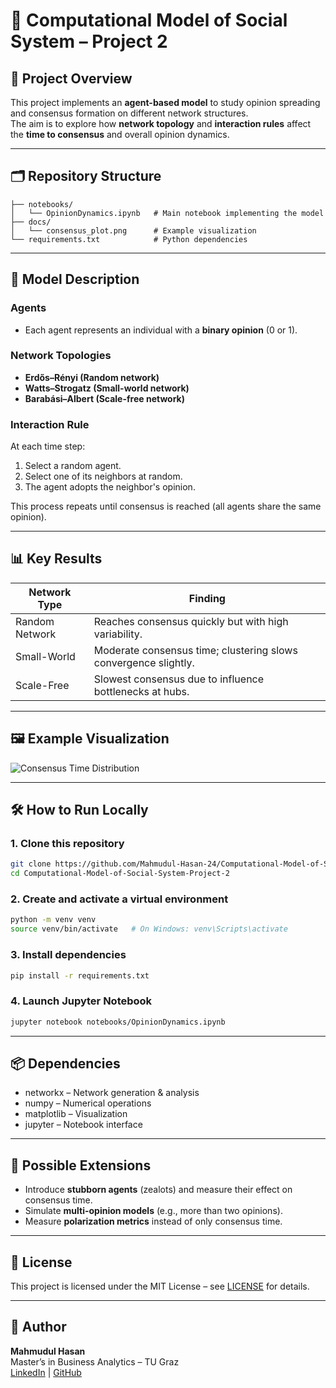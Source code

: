 # 🧠 Computational Model of Social System – Project 2

## 📌 Project Overview
This project implements an **agent-based model** to study opinion spreading and consensus formation on different network structures.  
The aim is to explore how **network topology** and **interaction rules** affect the **time to consensus** and overall opinion dynamics.

---

## 🗂 Repository Structure
```
├── notebooks/
│   └── OpinionDynamics.ipynb   # Main notebook implementing the model
├── docs/
│   └── consensus_plot.png      # Example visualization
└── requirements.txt            # Python dependencies
```

---

## 🧠 Model Description

### Agents
- Each agent represents an individual with a **binary opinion** (0 or 1).

### Network Topologies
- **Erdős–Rényi (Random network)**
- **Watts–Strogatz (Small-world network)**
- **Barabási–Albert (Scale-free network)**

### Interaction Rule
At each time step:
1. Select a random agent.
2. Select one of its neighbors at random.
3. The agent adopts the neighbor's opinion.

This process repeats until consensus is reached (all agents share the same opinion).

---

## 📊 Key Results
| Network Type       | Finding |
|-------------------|--------|
| Random Network    | Reaches consensus quickly but with high variability. |
| Small-World       | Moderate consensus time; clustering slows convergence slightly. |
| Scale-Free        | Slowest consensus due to influence bottlenecks at hubs. |

---

## 🖼 Example Visualization
![Consensus Time Distribution](docs/consensus_plot.png)

---

## 🛠 How to Run Locally

### 1. Clone this repository
```bash
git clone https://github.com/Mahmudul-Hasan-24/Computational-Model-of-Social-System-Project-2.git
cd Computational-Model-of-Social-System-Project-2
```

### 2. Create and activate a virtual environment
```bash
python -m venv venv
source venv/bin/activate   # On Windows: venv\Scripts\activate
```

### 3. Install dependencies
```bash
pip install -r requirements.txt
```

### 4. Launch Jupyter Notebook
```bash
jupyter notebook notebooks/OpinionDynamics.ipynb
```

---

## 📦 Dependencies
- networkx – Network generation & analysis  
- numpy – Numerical operations  
- matplotlib – Visualization  
- jupyter – Notebook interface  

---

## 🚀 Possible Extensions
- Introduce **stubborn agents** (zealots) and measure their effect on consensus time.
- Simulate **multi-opinion models** (e.g., more than two opinions).
- Measure **polarization metrics** instead of only consensus time.

---

## 📜 License
This project is licensed under the MIT License – see [LICENSE](LICENSE) for details.

---

## 👤 Author
**Mahmudul Hasan**  
Master’s in Business Analytics – TU Graz  
[LinkedIn](https://www.linkedin.com/) | [GitHub](https://github.com/Mahmudul-Hasan-24)
